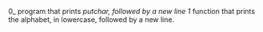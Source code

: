 0_ program that prints _putchar, followed by a new line
1_ function that prints the alphabet, in lowercase, followed by a new line.
